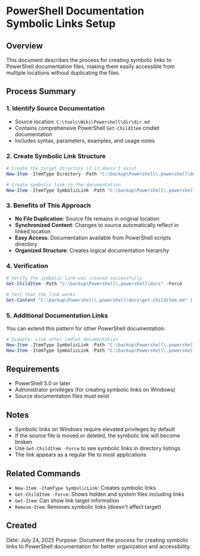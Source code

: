 # PowerShell Documentation Symbolic Links Setup

## Overview
This document describes the process for creating symbolic links to PowerShell documentation files, making them easily accessible from multiple locations without duplicating the files.

## Process Summary

### 1. Identify Source Documentation
- Source location: `C:\tools\Wiki\Powershell\dir\dir.md`
- Contains comprehensive PowerShell `Get-ChildItem` cmdlet documentation
- Includes syntax, parameters, examples, and usage notes

### 2. Create Symbolic Link Structure
```powershell
# Create the target directory if it doesn't exist
New-Item -ItemType Directory -Path "C:\backup\Powershell\.powershell\docs" -Force

# Create symbolic link to the documentation
New-Item -ItemType SymbolicLink -Path "C:\backup\Powershell\.powershell\docs\get-childitem.md" -Target "C:\tools\Wiki\Powershell\dir\dir.md"
```

### 3. Benefits of This Approach
- **No File Duplication**: Source file remains in original location
- **Synchronized Content**: Changes to source automatically reflect in linked location
- **Easy Access**: Documentation available from PowerShell scripts directory
- **Organized Structure**: Creates logical documentation hierarchy

### 4. Verification
```powershell
# Verify the symbolic link was created successfully
Get-ChildItem -Path "C:\backup\Powershell\.powershell\docs" -Force

# Test that the link works
Get-Content "C:\backup\Powershell\.powershell\docs\get-childitem.md" | Select-Object -First 5
```

### 5. Additional Documentation Links
You can extend this pattern for other PowerShell documentation:

```powershell
# Example: Link other cmdlet documentation
New-Item -ItemType SymbolicLink -Path "C:\backup\Powershell\.powershell\docs\get-item.md" -Target "C:\tools\Wiki\Powershell\get-item\get-item.md"
New-Item -ItemType SymbolicLink -Path "C:\backup\Powershell\.powershell\docs\set-location.md" -Target "C:\tools\Wiki\Powershell\set-location\set-location.md"
```

## Requirements
- PowerShell 5.0 or later
- Administrator privileges (for creating symbolic links on Windows)
- Source documentation files must exist

## Notes
- Symbolic links on Windows require elevated privileges by default
- If the source file is moved or deleted, the symbolic link will become broken
- Use `Get-ChildItem -Force` to see symbolic links in directory listings
- The link appears as a regular file to most applications

## Related Commands
- `New-Item -ItemType SymbolicLink`: Creates symbolic links
- `Get-ChildItem -Force`: Shows hidden and system files including links
- `Get-Item`: Can show link target information
- `Remove-Item`: Removes symbolic links (doesn't affect target)

## Created
Date: July 24, 2025
Purpose: Document the process for creating symbolic links to PowerShell documentation for better organization and accessibility.
